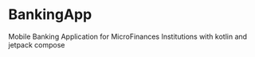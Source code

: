# BankingApp
Mobile Banking Application for MicroFinances Institutions with kotlin and jetpack compose
